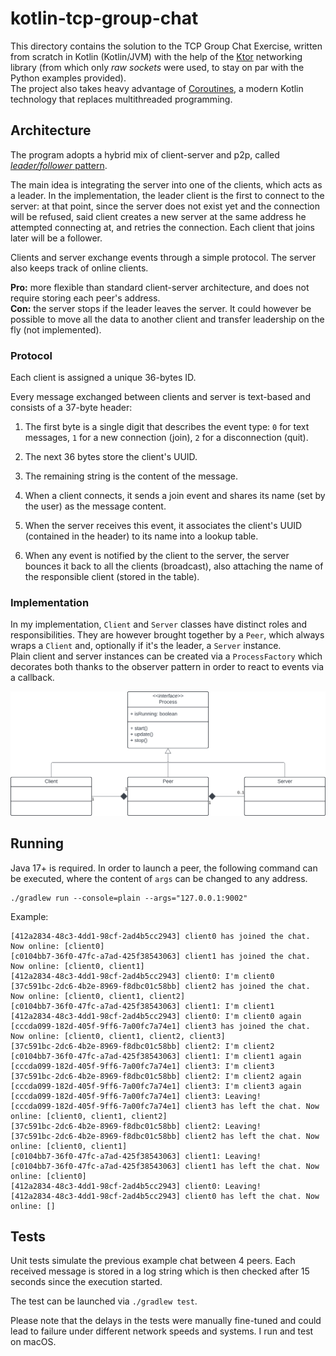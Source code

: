 # kotlin-tcp-group-chat

This directory contains the solution to the TCP Group Chat Exercise, written from scratch in Kotlin (Kotlin/JVM) with the help of the [Ktor](https://ktor.io) networking library (from which only *raw sockets* were used, to stay on par with the Python examples provided).  
The project also takes heavy advantage of [Coroutines](https://kotlinlang.org/docs/coroutines-overview.html), a modern Kotlin technology that replaces multithreaded programming.

## Architecture

The program adopts a hybrid mix of client-server and p2p, called [*leader/follower* pattern](https://www.geeksforgeeks.org/leader-follower-pattern-in-distributed-systems/).

The main idea is integrating the server into one of the clients, which acts as a leader. In the implementation, the leader client is the first to connect to the server: at that point, since the server does not exist yet and the connection will be refused, said client creates a new server at the same address he attempted connecting at, and retries the connection. Each client that joins later will be a follower.

Clients and server exchange events through a simple protocol. The server also keeps track of online clients.

**Pro:** more flexible than standard client-server architecture, and does not require storing each peer's address.  
**Con:** the server stops if the leader leaves the server. It could however be possible to move all the data to another client and transfer leadership on the fly (not implemented).

### Protocol

Each client is assigned a unique 36-bytes ID.

Every message exchanged between clients and server is text-based and consists of a 37-byte header:
1. The first byte is a single digit that describes the event type: `0` for text messages, `1` for a new connection (join), `2` for a disconnection (quit).
2. The next 36 bytes store the client's UUID.
3. The remaining string is the content of the message.

1. When a client connects, it sends a join event and shares its name (set by the user) as the message content.
2. When the server receives this event, it associates the client's UUID (contained in the header) to its name into a lookup table.
3. When any event is notified by the client to the server, the server bounces it back to all the clients (broadcast), also attaching the name of the responsible client (stored in the table).

### Implementation

In my implementation, `Client` and `Server` classes have distinct roles and responsibilities. They are however brought together by a `Peer`, which always wraps a `Client` and, optionally if it's the leader, a `Server` instance.  
Plain client and server instances can be created via a `ProcessFactory` which decorates both thanks to the observer pattern in order to react to events via a callback.

![UML](uml.svg)

## Running

Java 17+ is required. In order to launch a peer, the following command can be executed, where the content of `args` can be changed to any address.

```
./gradlew run --console=plain --args="127.0.0.1:9002" 
```

Example:

```
[412a2834-48c3-4dd1-98cf-2ad4b5cc2943] client0 has joined the chat. Now online: [client0]
[c0104bb7-36f0-47fc-a7ad-425f38543063] client1 has joined the chat. Now online: [client0, client1]
[412a2834-48c3-4dd1-98cf-2ad4b5cc2943] client0: I'm client0
[37c591bc-2dc6-4b2e-8969-f8dbc01c58bb] client2 has joined the chat. Now online: [client0, client1, client2]
[c0104bb7-36f0-47fc-a7ad-425f38543063] client1: I'm client1
[412a2834-48c3-4dd1-98cf-2ad4b5cc2943] client0: I'm client0 again
[cccda099-182d-405f-9ff6-7a00fc7a74e1] client3 has joined the chat. Now online: [client0, client1, client2, client3]
[37c591bc-2dc6-4b2e-8969-f8dbc01c58bb] client2: I'm client2
[c0104bb7-36f0-47fc-a7ad-425f38543063] client1: I'm client1 again
[cccda099-182d-405f-9ff6-7a00fc7a74e1] client3: I'm client3
[37c591bc-2dc6-4b2e-8969-f8dbc01c58bb] client2: I'm client2 again
[cccda099-182d-405f-9ff6-7a00fc7a74e1] client3: I'm client3 again
[cccda099-182d-405f-9ff6-7a00fc7a74e1] client3: Leaving!
[cccda099-182d-405f-9ff6-7a00fc7a74e1] client3 has left the chat. Now online: [client0, client1, client2]
[37c591bc-2dc6-4b2e-8969-f8dbc01c58bb] client2: Leaving!
[37c591bc-2dc6-4b2e-8969-f8dbc01c58bb] client2 has left the chat. Now online: [client0, client1]
[c0104bb7-36f0-47fc-a7ad-425f38543063] client1: Leaving!
[c0104bb7-36f0-47fc-a7ad-425f38543063] client1 has left the chat. Now online: [client0]
[412a2834-48c3-4dd1-98cf-2ad4b5cc2943] client0: Leaving!
[412a2834-48c3-4dd1-98cf-2ad4b5cc2943] client0 has left the chat. Now online: []
```

## Tests

Unit tests simulate the previous example chat between 4 peers. Each received message is stored in a log string which is then checked after 15 seconds since the execution started.

The test can be launched via `./gradlew test`.

Please note that the delays in the tests were manually fine-tuned and could lead to failure under different network speeds and systems. I run and test on macOS.